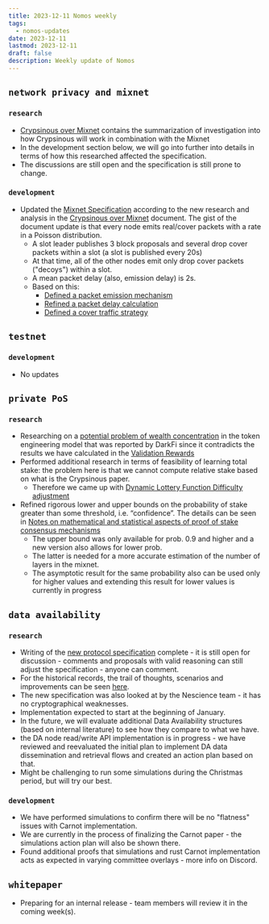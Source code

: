```yaml
---
title: 2023-12-11 Nomos weekly
tags:
  - nomos-updates
date: 2023-12-11
lastmod: 2023-12-11
draft: false
description: Weekly update of Nomos
---
```

## `network privacy and mixnet`

### `research`

- [Crypsinous over Mixnet](https://www.notion.so/Crypsinous-over-Mixnet-dc05e9ad601a4cdfb1ac7823fd51cff6)  contains the summarization of investigation into how Crypsinous will work in combination with the Mixnet
- In the development section below, we will go into further into details in terms of how this researched affected the specification. 
- The discussions are still open and the specification is still prone to change.
### `development`

- Updated the [Mixnet Specification](https://www.notion.so/Mixnet-Specification-807b624444a54a4b88afa1cc80e100c2) according to the new research and analysis in the [Crypsinous over Mixnet](https://www.notion.so/Crypsinous-over-Mixnet-dc05e9ad601a4cdfb1ac7823fd51cff6) document. The gist of the document update is that every node emits real/cover packets with a rate in a Poisson distribution. 
	- A slot leader publishes 3 block proposals and several drop cover packets within a slot (a slot is published every 20s)
	- At that time, all of the other nodes emit only drop cover packets ("decoys") within a slot.
	- A mean packet delay (also, emission delay) is 2s.
	- Based on this:
		- [Defined a packet emission mechanism](https://www.notion.so/Mixnet-Specification-807b624444a54a4b88afa1cc80e100c2?pvs=4#b0c91c5a8fb84414870df8998891f3b4)
		- [Refined a packet delay calculation](https://www.notion.so/Mixnet-Specification-807b624444a54a4b88afa1cc80e100c2?pvs=4#3ae7e03fcbad461ab8d6b57e5c0e88fe) 
		- [Defined a cover traffic strategy](https://www.notion.so/Mixnet-Specification-807b624444a54a4b88afa1cc80e100c2?pvs=4#1bab0f5bf46543c5924bcf5132437943)
## `testnet`

### `development`

- No updates

## `private PoS`

### `research`

- Researching on a [potential problem of wealth concentration](https://www.notion.so/Does-Crypsinous-Leader-Election-Function-lead-to-wealth-concentration-in-PoS-b81f07a791b745438443f51f00ac258f) in the token engineering model that was reported by DarkFi since it contradicts the results we have calculated in the [Validation Rewards](https://www.notion.so/Delegation-and-Validation-Rewards-d4af3f87a0b240739ff99b15af11cb3f#42ba98cb3e104b1fb36bc15b4b935cc5) 
- Performed additional research in terms of feasibility of learning total stake: the problem here is that we cannot compute relative stake based on what is the Crypsinous paper. 
	- Therefore we came up with [Dynamic Lottery Function Difficulty adjustment](https://www.notion.so/Dynamic-Lottery-Function-Difficulty-Adjustment-65f5ed5522b64c36b625652023318d88)
- Refined rigorous lower and upper bounds on the probability of stake greater than some threshold, i.e. “confidence”. The details can be seen in [Notes on mathematical and statistical aspects of proof of stake consensus mechanisms](https://www.overleaf.com/project/6557131d1ddd181051255009)
	- The upper bound was only available for prob. 0.9 and higher and a new version also allows for lower prob. 
	- The latter is needed for a more accurate estimation of the number of layers in the mixnet. 
	- The asymptotic result for the same probability also can be used only for higher values and extending this result for lower values is currently in progress

## `data availability`

### `research`

- Writing of the [new protocol specification](https://www.notion.so/Data-Availability-Solution-4dd57aa0a212490c82b09d22bd2b9c30) complete - it is still open for discussion - comments and proposals with valid reasoning can still adjust the specification - anyone can comment.
- For the historical records, the trail of thoughts, scenarios and improvements can be seen [here](https://www.notion.so/New-Idea-cddf055558f84137ba19f01ea8fe15c7).
- The new specification was also looked at by the Nescience team - it has no cryptographical weaknesses.
- Implementation expected to start at the beginning of January.
- In the future, we will evaluate additional Data Availability structures (based on internal literature) to see how they compare to what we have.
- the DA node read/write API implementation is in progress - we have reviewed and reevaluated the initial plan to implement DA data dissemination and retrieval flows and created an action plan based on that.
- Might be challenging to run some simulations during the Christmas period, but will try our best.


### `development`

- We have performed simulations to confirm there will be no "flatness" issues with Carnot implementation.
- We are currently in the process of finalizing the Carnot paper - the simulations action plan will also be shown there.
- Found additional proofs that simulations and rust Carnot implementation acts as expected in varying committee overlays - more info on Discord.

## `whitepaper`

- Preparing for an internal release - team members will review it in the coming week(s).
